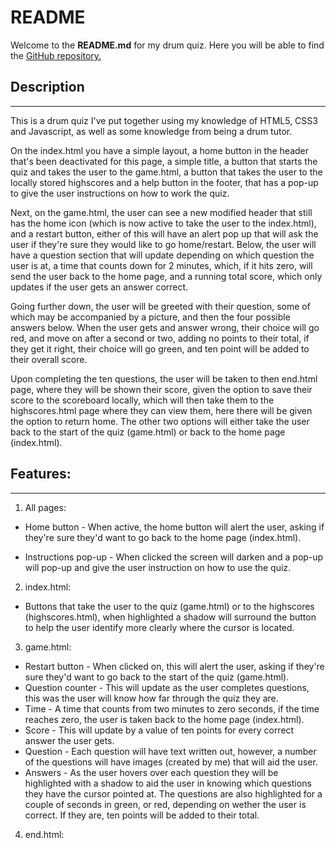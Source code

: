 # README

Welcome to the **README.md** for my drum quiz.
Here you will be able to find the [GitHub repository.](https://github.com/GeorgeDjango/Project_2)


## Description

---

This is a drum quiz I've put together using my knowledge of HTML5, CSS3 and Javascript, as well as some knowledge from being a drum tutor.

On the index.html you have a simple layout, a home button in the header that's been deactivated for this page, a simple title, a button that starts the quiz and takes the user to the game.html, a button that takes the user to the locally stored highscores and a help button in the footer, that has a pop-up to give the user instructions on how to work the quiz.

Next, on the game.html, the user can see a new modified header that still has the home icon (which is now active to take the user to the index.html), and a restart button, either of this will have an alert pop up that will ask the user if they're sure they would like to go home/restart. Below, the user will have a question section that will update depending on which question the user is at, a time that counts down for 2 minutes, which, if it hits zero, will send the user back to the home page, and a running total score, which only updates if the user gets an answer correct.

Going further down, the user will be greeted with their question, some of which may be accompanied by a picture, and then the four possible answers below. When the user gets and answer wrong, their choice will go red, and move on after a second or two, adding no points to their total, if they get it right, their choice will go green, and ten point will be added to their overall score.

Upon completing the ten questions, the user will be taken to then end.html page, where they will be shown their score, given the option to save their score to the scoreboard locally, which will then take them to the highscores.html page where they can view them, here there will be given the option to return home. The other two options will either take the user back to the start of the quiz (game.html) or back to the home page (index.html).


## Features:

---

1. All pages:
- Home button - When active, the home button will alert the user, asking if they're sure they'd want to go back to the home page (index.html).

- Instructions pop-up - When clicked the screen will darken and a pop-up will pop-up and give the user instruction on how to use the quiz.

2. index.html:
- Buttons that take the user to the quiz (game.html) or to the highscores (highscores.html), when highlighted a shadow will surround the button to help the user identify more clearly where the cursor is located.

3. game.html:
- Restart button - When clicked on, this will alert the user, asking if they're sure they'd want to go back to the start of the quiz (game.html).
- Question counter - This will update as the user completes questions, this was the user will know how far through the quiz they are.
- Time - A time that counts from two minutes to zero seconds, if the time reaches zero, the user is taken back to the home page (index.html).
- Score - This will update by a value of ten points for every correct answer the user gets.
- Question - Each question will have text written out, however, a number of the questions will have images (created by me) that will aid the user.
- Answers - As the user hovers over each question they will be highlighted with a shadow to aid the user in knowing which questions they have the cursor pointed at. The questions are also highlighted for a couple of seconds in green, or red, depending on wether the user is correct. If they are, ten points will be added to their total.

4. end.html:


